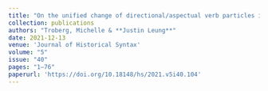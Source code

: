 ```yaml
---
title: "On the unified change of directional/aspectual verb particles in French"
collection: publications
authors: "Troberg, Michelle & **Justin Leung**"
date: 2021-12-13
venue: 'Journal of Historical Syntax'
volume: "5"
issue: "40"
pages: "1–76"
paperurl: 'https://doi.org/10.18148/hs/2021.v5i40.104'
---
```


